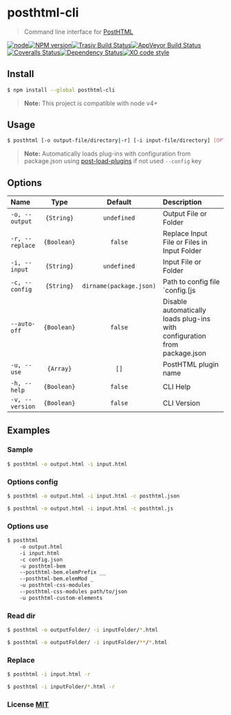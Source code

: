 # posthtml-cli
> Command line interface for [PostHTML][posthtml-url]

[![node][node-image]][node-url][![NPM version][npm-image]][npm-url][![Trasiv Build Status][travis-image]][travis-url][![AppVeyor Build Status][appveyor-img]][appveyor][![Coveralls Status][coveralls-image]][coveralls-url][![Dependency Status][depstat-image]][depstat-url][![XO code style][style]][style-url]

## Install

```bash
$ npm install --global posthtml-cli
```
> **Note:** This project is compatible with node v4+

## Usage  
```bash
$ posthtml [-o output-file/directory|-r] [-i input-file/directory] [OPTIONS]
```
> **Note:** Automatically loads plug-ins with configuration from package.json using [post-load-plugins](https://github.com/post-org/post-load-plugins) if not used `--config` key

## Options
|Name|Type|Default|Description|
|:----|:--:|:-----:|:---------|
|`-o, --output`|`{String}`|`undefined`|Output File or Folder|
|`-r, --replace`|`{Boolean}`|`false`|Replace Input File or Files in Input Folder|
|`-i, --input`|`{String}`|`undefined`|Input File or Folder|
|`-c, --config`|`{String}`|`dirname(package.json)`|Path to config file `config.[js|json]`|
|`--auto-off`|`{Boolean}`|`false`|Disable automatically loads plug-ins with configuration from package.json|
|`-u, --use`|`{Array}`|`[]`|PostHTML plugin name|
|`-h, --help`|`{Boolean}`|`false`|CLI Help|
|`-v, --version`|`{Boolean}`|`false`|CLI Version|

## Examples

### Sample
```bash
$ posthtml -o output.html -i input.html
```

### Options config
```bash
$ posthtml -o output.html -i input.html -c posthtml.json
```

```bash
$ posthtml -o output.html -i input.html -c posthtml.js
```

### Options use
```bash
$ posthtml 
    -o output.html 
    -i input.html 
    -c config.json 
    -u posthtml-bem 
    --posthtml-bem.elemPrefix __
    --posthtml-bem.elemMod _
    -u posthtml-css-modules
    --posthtml-css-modules path/to/json
    -u posthtml-custom-elements
```

### Read dir
```bash
$ posthtml -o outputFolder/ -i inputFolder/*.html
```

```bash
$ posthtml -o outputFolder/ -i inputFolder/**/*.html
```

### Replace
```bash
$ posthtml -i input.html -r
```

```bash
$ posthtml -i inputFolder/*.html -r
```

### License [MIT](license)

[posthtml-url]: http://github.com/posthtml/posthtml

[node-url]: ""
[node-image]: https://img.shields.io/node/v/post-sequence.svg?maxAge=2592000&style=flat-square

[npm-url]: https://npmjs.org/package/posthtml-cli
[npm-image]: http://img.shields.io/npm/v/posthtml-cli.svg?style=flat-square

[testen-url]: https://github.com/egoist/testen
[testen-image]: https://img.shields.io/badge/testen-passing-brightgreen.svg?style=flat-square

[travis-url]: https://travis-ci.org/posthtml/posthtml-cli
[travis-image]: http://img.shields.io/travis/posthtml/posthtml-cli/master.svg?style=flat-square&label=unix

[appveyor]:     https://ci.appveyor.com/project/GitScrum/posthtml-cli
[appveyor-img]: https://img.shields.io/appveyor/ci/GitScrum/posthtml-cli/master.svg?style=flat-square&label=windows

[coveralls-url]: https://coveralls.io/r/posthtml/posthtml-cli
[coveralls-image]: http://img.shields.io/coveralls/posthtml/posthtml-cli.svg?style=flat-square

[depstat-url]: https://david-dm.org/posthtml/posthtml-cli
[depstat-image]: https://david-dm.org/posthtml/posthtml-cli.svg?style=flat-square

[depstat-dev-url]: https://david-dm.org/posthtml/posthtml-cli
[depstat-dev-image]: https://david-dm.org/posthtml/posthtml-cli/dev-status.svg?style=flat-square

[style-url]: https://github.com/sindresorhus/xo
[style]: https://img.shields.io/badge/code_style-XO-5ed9c7.svg?style=flat-square
